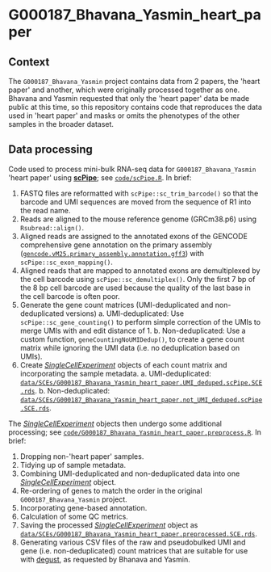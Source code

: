 # G000187_Bhavana_Yasmin_heart_paper

## Context

The `G000187_Bhavana_Yasmin` project contains data from 2 papers, the 'heart paper' and another, which were originally processed together as one.
Bhavana and Yasmin requested that only the 'heart paper' data be made public at this time, so this repository contains code that reproduces the data used in 'heart paper' and masks or omits the phenotypes of the other samples in the broader dataset.

## Data processing

Code used to process mini-bulk RNA-seq data for `G000187_Bhavana_Yasmin` 'heart paper' using [**scPipe**](	https://bioconductor.org/packages/scPipe/); see [`code/scPipe.R`](code/scPipe.R).
In brief:

1. FASTQ files are reformatted with `scPipe::sc_trim_barcode()` so that the barcode and UMI sequences are moved from the sequence of R1 into the read name.
2. Reads are aligned to the mouse reference genome (GRCm38.p6) using `Rsubread::align()`.
3. Aligned reads are assigned to the annotated exons of the GENCODE comprehensive gene annotation on the primary assembly ([`gencode.vM25.primary_assembly.annotation.gff3`](https://ftp.ebi.ac.uk/pub/databases/gencode/Gencode_mouse/release_M25/gencode.vM25.primary_assembly.annotation.gff3.gz)) with `scPipe::sc_exon_mapping()`.
4. Aligned reads that are mapped to annotated exons are demultiplexed by the cell barcode using `scPipe::sc_demultiplex()`. Only the first 7 bp of the 8 bp cell barcode are used because the quality of the last base in the cell barcode is often poor.
5. Generate the gene count matrices (UMI-deduplicated and non-deduplicated versions)
    a. UMI-deduplicated: Use `scPipe::sc_gene_counting()` to perform simple correction of the UMIs to merge UMIs with and edit distance of 1.
    b. Non-deduplicated: Use a custom function, `geneCountingNoUMIDedup()`, to create a gene count matrix while ignoring the UMI data (i.e. no deduplication based on UMIs).
6. Create [*SingleCellExperiment*](https://bioconductor.org/packages/SingleCellExperiment/) objects of each count matrix and incorporating the sample metadata.
    a. UMI-deduplicated: [`data/SCEs/G000187_Bhavana_Yasmin_heart_paper.UMI_deduped.scPipe.SCE.rds`](data/SCEs/G000187_Bhavana_Yasmin_heart_paper.UMI_deduped.scPipe.SCE.rds).
    b. Non-deduplicated: [`data/SCEs/G000187_Bhavana_Yasmin_heart_paper.not_UMI_deduped.scPipe.SCE.rds`](data/SCEs/G000187_Bhavana_Yasmin_heart_paper.not_UMI_deduped.scPipe.SCE.rds).

The [*SingleCellExperiment*](https://bioconductor.org/packages/SingleCellExperiment/) objects then undergo some additional processing; see [`code/G000187_Bhavana_Yasmin_heart_paper.preprocess.R`](code/G000187_Bhavana_Yasmin_heart_paper.preprocess.R).
In brief:

1. Dropping non-'heart paper' samples.
2. Tidying up of sample metadata.
3. Combining UMI-deduplicated and non-deduplicated data into one [*SingleCellExperiment*](https://bioconductor.org/packages/SingleCellExperiment/) object.
4. Re-ordering of genes to match the order in the original `G000187_Bhavana_Yasmin` project.
5. Incorporating gene-based annotation.
6. Calculation of some QC metrics.
7. Saving the processed [*SingleCellExperiment*](https://bioconductor.org/packages/SingleCellExperiment/) object as [`data/SCEs/G000187_Bhavana_Yasmin_heart_paper.preprocessed.SCE.rds`](data/SCEs/G000187_Bhavana_Yasmin_heart_paper.preprocessed.SCE.rds).
8. Generating various CSV files of the raw and pseudobulked UMI and gene (i.e. non-deduplicated) count matrices that are suitable for use with [degust](https://degust.erc.monash.edu/), as requested by Bhanava and Yasmin.
